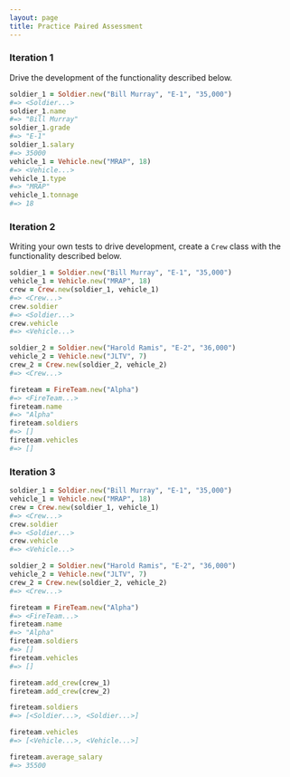 ```yaml
---
layout: page
title: Practice Paired Assessment
---
```


### Iteration 1

Drive the development of the functionality described below.

```ruby
soldier_1 = Soldier.new("Bill Murray", "E-1", "35,000")
#=> <Soldier...>
soldier_1.name
#=> "Bill Murray"
soldier_1.grade
#=> "E-1"
soldier_1.salary
#=> 35000
vehicle_1 = Vehicle.new("MRAP", 18)
#=> <Vehicle...>
vehicle_1.type
#=> "MRAP"
vehicle_1.tonnage
#=> 18
```

### Iteration 2

Writing your own tests to drive development, create a `Crew` class with the functionality described below.

```ruby
soldier_1 = Soldier.new("Bill Murray", "E-1", "35,000")
vehicle_1 = Vehicle.new("MRAP", 18)
crew = Crew.new(soldier_1, vehicle_1)
#=> <Crew...>
crew.soldier
#=> <Soldier...>
crew.vehicle
#=> <Vehicle...>

soldier_2 = Soldier.new("Harold Ramis", "E-2", "36,000")
vehicle_2 = Vehicle.new("JLTV", 7)
crew_2 = Crew.new(soldier_2, vehicle_2)
#=> <Crew...>

fireteam = FireTeam.new("Alpha")
#=> <FireTeam...>
fireteam.name
#=> "Alpha"
fireteam.soldiers
#=> []
fireteam.vehicles
#=> []
```


### Iteration 3

```ruby
soldier_1 = Soldier.new("Bill Murray", "E-1", "35,000")
vehicle_1 = Vehicle.new("MRAP", 18)
crew = Crew.new(soldier_1, vehicle_1)
#=> <Crew...>
crew.soldier
#=> <Soldier...>
crew.vehicle
#=> <Vehicle...>

soldier_2 = Soldier.new("Harold Ramis", "E-2", "36,000")
vehicle_2 = Vehicle.new("JLTV", 7)
crew_2 = Crew.new(soldier_2, vehicle_2)
#=> <Crew...>

fireteam = FireTeam.new("Alpha")
#=> <FireTeam...>
fireteam.name
#=> "Alpha"
fireteam.soldiers
#=> []
fireteam.vehicles
#=> []

fireteam.add_crew(crew_1)
fireteam.add_crew(crew_2)

fireteam.soldiers
#=> [<Soldier...>, <Soldier...>]

fireteam.vehicles
#=> [<Vehicle...>, <Vehicle...>]

fireteam.average_salary
#=> 35500
```
